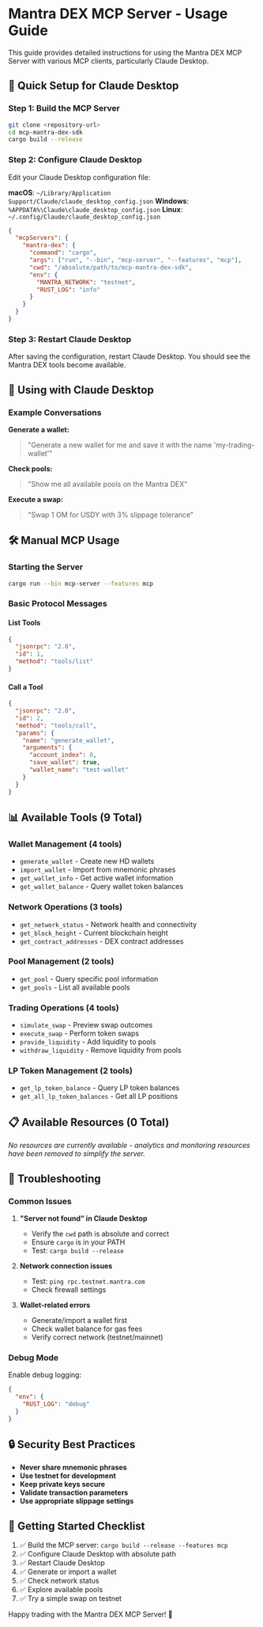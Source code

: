 # Mantra DEX MCP Server - Usage Guide

This guide provides detailed instructions for using the Mantra DEX MCP Server with various MCP clients, particularly Claude Desktop.

## 🚀 Quick Setup for Claude Desktop

### Step 1: Build the MCP Server

```bash
git clone <repository-url>
cd mcp-mantra-dex-sdk
cargo build --release
```

### Step 2: Configure Claude Desktop

Edit your Claude Desktop configuration file:

**macOS**: `~/Library/Application Support/Claude/claude_desktop_config.json`
**Windows**: `%APPDATA%\Claude\claude_desktop_config.json`
**Linux**: `~/.config/Claude/claude_desktop_config.json`

```json
{
  "mcpServers": {
    "mantra-dex": {
      "command": "cargo",
      "args": ["run", "--bin", "mcp-server", "--features", "mcp"],
      "cwd": "/absolute/path/to/mcp-mantra-dex-sdk",
      "env": {
        "MANTRA_NETWORK": "testnet",
        "RUST_LOG": "info"
      }
    }
  }
}
```

### Step 3: Restart Claude Desktop

After saving the configuration, restart Claude Desktop. You should see the Mantra DEX tools become available.

## 💬 Using with Claude Desktop

### Example Conversations

**Generate a wallet:**
> "Generate a new wallet for me and save it with the name 'my-trading-wallet'"

**Check pools:**
> "Show me all available pools on the Mantra DEX"

**Execute a swap:**
> "Swap 1 OM for USDY with 3% slippage tolerance"


## 🛠️ Manual MCP Usage

### Starting the Server
```bash
cargo run --bin mcp-server --features mcp
```

### Basic Protocol Messages

#### List Tools
```json
{
  "jsonrpc": "2.0",
  "id": 1,
  "method": "tools/list"
}
```

#### Call a Tool
```json
{
  "jsonrpc": "2.0",
  "id": 2,
  "method": "tools/call",
  "params": {
    "name": "generate_wallet",
    "arguments": {
      "account_index": 0,
      "save_wallet": true,
      "wallet_name": "test-wallet"
    }
  }
}
```

## 📊 Available Tools (9 Total)

### Wallet Management (4 tools)
- `generate_wallet` - Create new HD wallets
- `import_wallet` - Import from mnemonic phrases  
- `get_wallet_info` - Get active wallet information
- `get_wallet_balance` - Query wallet token balances

### Network Operations (3 tools)
- `get_network_status` - Network health and connectivity
- `get_block_height` - Current blockchain height
- `get_contract_addresses` - DEX contract addresses

### Pool Management (2 tools)
- `get_pool` - Query specific pool information
- `get_pools` - List all available pools

### Trading Operations (4 tools)
- `simulate_swap` - Preview swap outcomes
- `execute_swap` - Perform token swaps
- `provide_liquidity` - Add liquidity to pools
- `withdraw_liquidity` - Remove liquidity from pools

### LP Token Management (2 tools)
- `get_lp_token_balance` - Query LP token balances
- `get_all_lp_token_balances` - Get all LP positions



## 📋 Available Resources (0 Total)

*No resources are currently available - analytics and monitoring resources have been removed to simplify the server.*

## 🔧 Troubleshooting

### Common Issues

1. **"Server not found" in Claude Desktop**
   - Verify the `cwd` path is absolute and correct
   - Ensure `cargo` is in your PATH
   - Test: `cargo build --release`

2. **Network connection issues**
   - Test: `ping rpc.testnet.mantra.com`
   - Check firewall settings

3. **Wallet-related errors**
   - Generate/import a wallet first
   - Check wallet balance for gas fees
   - Verify correct network (testnet/mainnet)

### Debug Mode

Enable debug logging:
```json
{
  "env": {
    "RUST_LOG": "debug"
  }
}
```

## 🔒 Security Best Practices

- **Never share mnemonic phrases**
- **Use testnet for development**
- **Keep private keys secure**
- **Validate transaction parameters**
- **Use appropriate slippage settings**

## 🎯 Getting Started Checklist

1. ✅ Build the MCP server: `cargo build --release --features mcp`
2. ✅ Configure Claude Desktop with absolute path
3. ✅ Restart Claude Desktop
4. ✅ Generate or import a wallet
5. ✅ Check network status
6. ✅ Explore available pools
7. ✅ Try a simple swap on testnet

Happy trading with the Mantra DEX MCP Server! 🚀 